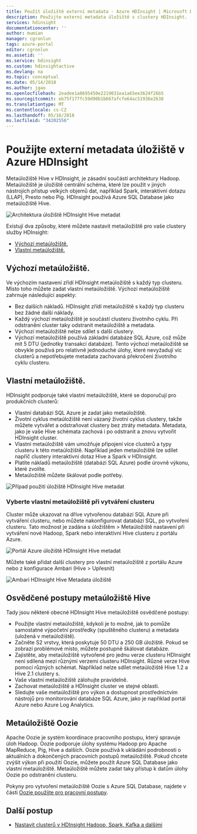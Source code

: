 ```yaml
---
title: Použít úložiště externí metadata - Azure HDInsight | Microsoft Docs
description: Použijte externí metadata úložiště s clustery HDInsight.
services: hdinsight
documentationcenter: ''
author: mumian
manager: cgronlun
tags: azure-portal
editor: cgronlun
ms.assetid: ''
ms.service: hdinsight
ms.custom: hdinsightactive
ms.devlang: na
ms.topic: conceptual
ms.date: 05/14/2018
ms.author: jgao
ms.openlocfilehash: 2eadee1a8695450e2219031ea1a65ee3624f26b5
ms.sourcegitcommit: eb75f177fc59d90b1b667afcfe64ac51936e2638
ms.translationtype: MT
ms.contentlocale: cs-CZ
ms.lasthandoff: 05/16/2018
ms.locfileid: "34202556"
---
```

# <a name="use-external-metadata-stores-in-azure-hdinsight"></a>Použijte externí metadata úložiště v Azure HDInsight

Metaúložiště Hive v HDInsight, je zásadní součástí architektury Hadoop. Metaúložiště je úložiště centrální schéma, které lze použít v jiných nástrojích přístup velkých objemů dat, například Spark, interaktivní dotazu (LLAP), Presto nebo Pig. HDInsight používá Azure SQL Database jako metaúložiště Hive.

![Architektura úložiště HDInsight Hive metadat](./media/hdinsight-use-external-metadata-stores/metadata-store-architecture.png)

Existují dva způsoby, které můžete nastavit metaúložiště pro vaše clustery služby HDInsight:

* [Výchozí metaúložiště.](#default-metastore)
* [Vlastní metaúložiště.](#custom-metastore)

## <a name="default-metastore"></a>Výchozí metaúložiště.

Ve výchozím nastavení zřídí HDInsight metaúložiště s každý typ clusteru. Místo toho můžete zadat vlastní metaúložiště. Výchozí metaúložiště zahrnuje následující aspekty:
- Bez dalších nákladů. HDInsight zřídí metaúložiště s každý typ clusteru bez žádné další náklady.
- Každý výchozí metaúložiště je součástí clusteru životního cyklu. Při odstranění cluster taky odstranit metaúložiště a metadata.
- Výchozí metaúložiště nelze sdílet s další clustery.
- Výchozí metaúložiště používá základní databáze SQL Azure, což může mít 5 DTU (jednotky transakcí databáze).
Tento výchozí metaúložiště se obvykle používá pro relativně jednoduché úlohy, které nevyžadují víc clusterů a nepotřebujete metadata zachovaná překročení životního cyklu clusteru.


## <a name="custom-metastore"></a>Vlastní metaúložiště.

HDInsight podporuje také vlastní metaúložiště, které se doporučují pro produkčních clusterů:
- Vlastní databázi SQL Azure je zadat jako metaúložiště.
- Životní cyklus metaúložiště není vázaný životní cyklus clustery, takže můžete vytvářet a odstraňovat clustery bez ztráty metadata. Metadata, jako je vaše Hive schémata zachová i po odstranit a znovu vytvořit HDInsight cluster.
- Vlastní metaúložiště vám umožňuje připojení více clusterů a typy clusteru k této metaúložiště. Například jeden metaúložiště lze sdílet napříč clustery interaktivní dotaz Hive a Spark v HDInsight.
- Platíte nákladů metaúložiště (databázi SQL Azure) podle úrovně výkonu, které zvolíte.
- Metaúložiště můžete škálovat podle potřeby.


![Případ použití úložiště HDInsight Hive metadat](./media/hdinsight-use-external-metadata-stores/metadata-store-use-case.png)

<!-- Image – Typical shared custom Metastore scenario in HDInsight (?) -->



### <a name="select-a-custom-metastore-during-cluster-creation"></a>Vyberte vlastní metaúložiště při vytváření clusteru

Cluster může ukazovat na dříve vytvořenou databázi SQL Azure při vytváření clusteru, nebo můžete nakonfigurovat databázi SQL, po vytvoření clusteru. Tato možnost je zadána s úložištěm > Metaúložiště nastavení při vytváření nové Hadoop, Spark nebo interaktivní Hive clusteru z portálu Azure.

![Portál Azure úložiště HDInsight Hive metadat](./media/hdinsight-use-external-metadata-stores/metadata-store-azure-portal.png)

Můžete také přidat další clustery pro vlastní metaúložiště z portálu Azure nebo z konfigurace Ambari (Hive > Upřesnit)

![Ambari HDInsight Hive Metadata úložiště](./media/hdinsight-use-external-metadata-stores/metadata-store-ambari.png)

## <a name="hive-metastore-best-practices"></a>Osvědčené postupy metaúložiště Hive

Tady jsou některé obecné HDInsight Hive metaúložiště osvědčené postupy:

- Použijte vlastní metaúložiště, kdykoli je to možné, jak to pomůže samostatné výpočetní prostředky (spuštěného clusteru) a metadata (uložená v metaúložiště).
- Začněte S2 vrstvy, která poskytuje 50 DTU a 250 GB úložiště. Pokud se zobrazí problémové místo, můžete postupně škálovat databáze.
- Zajistěte, aby metaúložiště vytvořené pro jednu verze clusteru HDInsight není sdílená mezi různými verzemi clusteru HDInsight. Různé verze Hive pomocí různých schémat. Například nelze sdílet metaúložiště Hive 1.2 a Hive 2.1 clustery s.
- Vaše vlastní metaúložiště zálohujte pravidelně.
- Zachovat metaúložiště a HDInsight cluster ve stejné oblasti.
- Sledujte vaše metaúložiště pro výkon a dostupnost prostřednictvím nástrojů pro monitorování databáze SQL Azure, jako je například portál Azure nebo Azure Log Analytics.

## <a name="oozie-metastore"></a>Metaúložiště Oozie

Apache Oozie je systém koordinace pracovního postupu, který spravuje úloh Hadoop.  Oozie podporuje úlohy systému Hadoop pro Apache MapReduce, Pig, Hive a dalších.  Oozie používá k ukládání podrobnosti o aktuálních a dokončených pracovních postupů metaúložiště. Pokud chcete zvýšit výkon při použití Oozie, můžete použít Azure SQL Database jako vlastní metaúložiště. Metaúložiště můžete zadat taky přístup k datům úlohy Oozie po odstranění clusteru.

Pokyny pro vytvoření metaúložiště Oozie s Azure SQL Database, najdete v části [Oozie použijte pro pracovní postupy](hdinsight-use-oozie-linux-mac.md).

## <a name="next-steps"></a>Další postup

- [Nastavit clusterů v HDInsight Hadoop, Spark, Kafka a dalšími](./hdinsight-hadoop-provision-linux-clusters.md)
